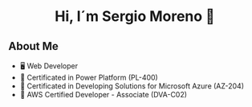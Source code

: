 <div align="center">
<h1 align="center">Hi, I´m Sergio Moreno 👋</h1>
</div>

## About Me

- :desktop_computer: Web Developer
- :closed_book: Certificated in Power Platform (PL-400)
- :green_book: Certificated in Developing Solutions for Microsoft Azure (AZ-204)
- :orange_book: AWS Certified Developer - Associate (DVA-C02)
<br>
